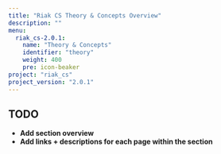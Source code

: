 ```yaml
---
title: "Riak CS Theory & Concepts Overview"
description: ""
menu:
  riak_cs-2.0.1:
    name: "Theory & Concepts"
    identifier: "theory"
    weight: 400
    pre: icon-beaker
project: "riak_cs"
project_version: "2.0.1"
---
```


## TODO

- **Add section overview**
- **Add links + descriptions for each page within the section**
